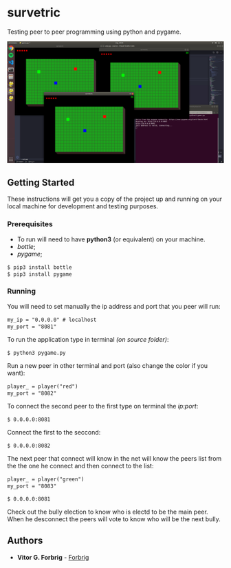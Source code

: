 # survetric
Testing peer to peer programming using python and pygame.

![survetric](https://raw.githubusercontent.com/Forbrig/survetric/master/survetric.png)

## Getting Started

These instructions will get you a copy of the project up and running on your local machine for development and testing purposes.

### Prerequisites

* To run will need to have **python3** (or equivalent) on your machine.
* _bottle_;
* _pygame_;

```
$ pip3 install bottle
$ pip3 install pygame
```

### Running

You will need to set manually the ip address and port that you peer will run:

```
my_ip = "0.0.0.0" # localhost
my_port = "8081"
```

To run the application type in terminal _(on source folder)_:

```
$ python3 pygame.py
```

Run a new peer in other terminal and port (also change the color if you want):

```
player_ = player("red")
my_port = "8082"
```

To connect the second peer to the first type on terminal the _ip:port_:

```
$ 0.0.0.0:8081
```

Connect the first to the seccond:

```
$ 0.0.0.0:8082
```

The next peer that connect will know in the net will know the peers list from the the one he connect and then connect to the list:

```
player_ = player("green")
my_port = "8083"
```

```
$ 0.0.0.0:8081
```

Check out the bully election to know who is electd to be the main peer. When he desconnect the peers will vote to know who will be the next bully.

## Authors

* **Vitor G. Forbrig** - [Forbrig](https://github.com/Forbrig)
